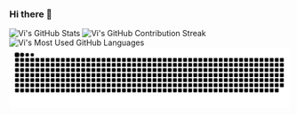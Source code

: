 ### Hi there 👋


 <picture>
      <source
        media="(prefers-color-scheme: dark)"
        srcset="
          https://github-readme-stats.vercel.app/api?username=vishal-gg&show_icons=true&locale=en&&theme=codeSTACKr
        "
      />
      <source
        media="(prefers-color-scheme: light)"
        srcset="
          https://github-readme-stats.vercel.app/api?username=vishal-gg&show_icons=true&locale=en&&theme=default
        "
      />
      <img
        src="https://github-readme-stats.vercel.app/api?username=vishal-gg&show_icons=true&locale=en&&theme=default"
        alt="Vi's GitHub Stats"
      />
    </picture>
    <picture>
      <source
        media="(prefers-color-scheme: dark)"
        srcset="
          https://github-readme-streak-stats.herokuapp.com/?user=vishal-gg&theme=codeSTACKr
        "
      />
      <source
        media="(prefers-color-scheme: light)"
        srcset="
          https://github-readme-streak-stats.herokuapp.com/?user=vishal-gg&theme=default
        "
      />
      <img
        src="https://github-readme-streak-stats.herokuapp.com/?user=vishal-gg&theme=default"
        alt="Vi's GitHub Contribution Streak"
      />
    </picture>
    <picture>
      <source
        media="(prefers-color-scheme: dark)"
        srcset="
          https://github-readme-stats.vercel.app/api/top-langs?username=vishal-gg&show_icons=true&locale=en&layout=compact&theme=codeSTACKr
        "
      />
      <source
        media="(prefers-color-scheme: light)"
        srcset="
          https://github-readme-stats.vercel.app/api/top-langs?username=vishal-gg&show_icons=true&locale=en&layout=compact&theme=default
        "
      />
      <img
        src="https://github-readme-stats.vercel.app/api/top-langs?username=vishal-gg&show_icons=true&locale=en&layout=compact&theme=codeSTACKr"
        alt="Vi's Most Used GitHub Languages"
      />
    </picture>
 

<picture>
  <source media="(prefers-color-scheme: dark)" srcset="https://raw.githubusercontent.com/vishal-gg/vishal-gg/output/github-snake-dark.svg" />
  <source media="(prefers-color-scheme: light)" srcset="https://raw.githubusercontent.com/vishal-gg/vishal-gg/output/github-snake.svg" />
  <img alt="github-snake" src="https://raw.githubusercontent.com/vishal-gg/vishal-gg/output/github-snake.svg" />
</picture>


<!--
**vishal-gg/vishal-gg** is a ✨ _special_ ✨ repository because its `README.md` (this file) appears on your GitHub profile.

Here are some ideas to get you started:

- 🔭 I’m currently working on ...
- 🌱 I’m currently learning ...
- 👯 I’m looking to collaborate on ...
- 🤔 I’m looking for help with ...
- 💬 Ask me about ...
- 📫 How to reach me: ...
- 😄 Pronouns: ...
- ⚡ Fun fact: ...
-->
